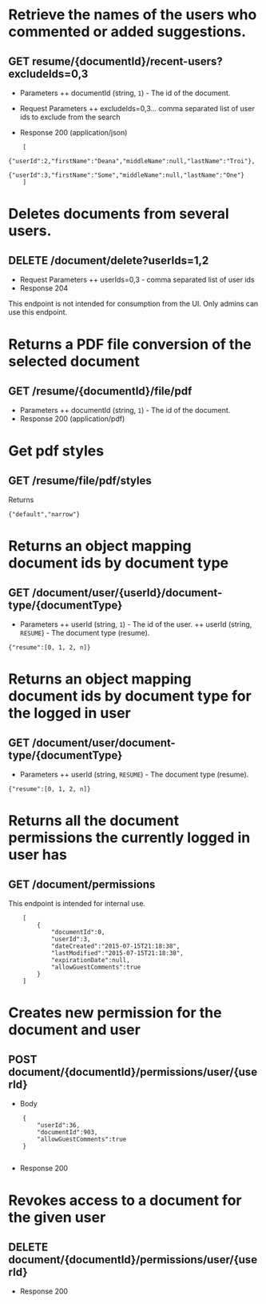 # Retrieve the names of the users who commented or added suggestions.
## GET resume/{documentId}/recent-users?excludeIds=0,3
+ Parameters
	++ documentId (string, `1`) - The id of the document.
+ Request Parameters
	++ excludeIds=0,3... comma separated list of user ids to exclude from the search
	
+ Response 200 (application/json)
```
	[
		{"userId":2,"firstName":"Deana","middleName":null,"lastName":"Troi"},
		{"userId":3,"firstName":"Some","middleName":null,"lastName":"One"}
	]
``` 

# Deletes documents from several users.
## DELETE /document/delete?userIds=1,2
+ Request Parameters
	++ userIds=0,3 - comma separated list of user ids
+ Response 204

This endpoint is not intended for consumption from the UI. Only admins can use this endpoint.

# Returns a PDF file conversion of the selected document
## GET /resume/{documentId}/file/pdf
+ Parameters
	++ documentId (string, `1`) - The id of the document.
+ Response 200 (application/pdf)


# Get pdf styles
## GET /resume/file/pdf/styles
Returns
```
{"default","narrow"}
```

# Returns an object mapping document ids by document type 
## GET /document/user/{userId}/document-type/{documentType}
+ Parameters
	++ userId (string, `1`) - The id of the user.
	++ userId (string, `RESUME`) - The document type (resume).

```
{"resume":[0, 1, 2, n]}
```

# Returns an object mapping document ids by document type for the logged in user
## GET /document/user/document-type/{documentType}
+ Parameters
	++ userId (string, `RESUME`) - The document type (resume).

```
{"resume":[0, 1, 2, n]}
```

# Returns all the document permissions the currently logged in user has
## GET /document/permissions
This endpoint is intended for internal use.

```
	[
		{
			"documentId":0,
			"userId":3,
			"dateCreated":"2015-07-15T21:18:38",
			"lastModified":"2015-07-15T21:18:38",
			"expirationDate":null,
			"allowGuestComments":true
		}
	]
```

# Creates new permission for the document and user
## POST document/{documentId}/permissions/user/{userId}
+ Body 
```
	{
		"userId":36,
		"documentId":903,
		"allowGuestComments":true
	}
	
```

+ Response 200


# Revokes access to a document for the given user
## DELETE document/{documentId}/permissions/user/{userId}
+ Response 200
